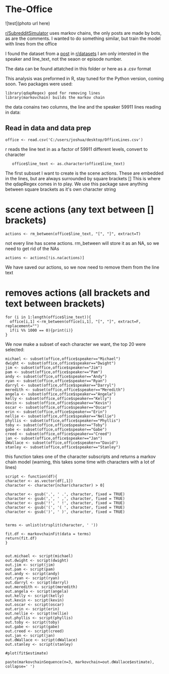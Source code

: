 # The-Office

![test](photo url here)

[r/SubredditSimulator](https://www.reddit.com/r/SubredditSimulator/) uses markov chains, the only posts are made by bots, as are the comments.
I wanted to do something similar, but train the model with lines from the office

I found the dataset from a [post](https://www.reddit.com/r/datasets/comments/6yt3og/every_line_from_every_episode_of_the_office_us/) in [r/datasets](https://www.reddit.com/r/datasets/)
I am only intersted in the speaker and line_text, not the seaon or episode number.

The data can be found attatched in this folder or here as a .csv format




This analysis was preformed in R, stay tuned for the Python version, coming soon.
 Two packages were used:
```
library(qdapRegex) good for removing lines
library(markovchain) builds the markov chain
```

the data conains two columns, the line and the speaker
59911 lines
reading in data:
## Read in data and data prep #####################################
```
office <- read.csv('C:/users/joshua/desktop/OfficeLines.csv')
```
r reads the line text in as a factor of  59911 different levels, convert to character
```
   office$line_text <- as.character(office$line_text)
```

The first subsset I want to create is the scene actions. These are embedded in the lines, but are always surrounded by square brackets []
This is where the qdapRegex comes in to play. We use this package save anything between square brackets as it's own character string
# scene actions (any text between [] brackets)
```
actions <- rm_between(office$line_text, "[", "]", extract=T)
```

not every line has scene actions. rm_between will store it as an NA, so we need to get rid of the NAs
```
actions <- actions[!is.na(actions)]
```

We have saved our actions, so we now need to remove them from the line text
# removes actions (all brackets and text between brackets)
```
for (i in 1:length(office$line_text)){
  office[i,1] <-rm_between(office[i,1], "[", "]", extract=F, replacement="")
  if(i %% 1000 == 0){print(i)}
}
```

We now make a subset of each character we want, the top 20 were selected:
```
michael <- subset(office,office$speaker=="Michael")
dwight <- subset(office,office$speaker=="Dwight")
jim <- subset(office,office$speaker=="Jim")
pam <- subset(office,office$speaker=="Pam")
andy <- subset(office,office$speaker=="Andy")
ryan <- subset(office,office$speaker=="Ryan")
darryl <- subset(office,office$speaker=="Darryl")
meredith <- subset(office,office$speaker=="Meredith")
angela <- subset(office,office$speaker=="Angela")
kelly <- subset(office,office$speaker=="Kelly")
kevin <- subset(office,office$speaker=="Kevin")
oscar <- subset(office,office$speaker=="Oscar")
erin <- subset(office,office$speaker=="Erin")
nellie <- subset(office,office$speaker=="Nellie")
phyllis <- subset(office,office$speaker=="Phyllis")
toby <- subset(office,office$speaker=="Toby")
gabe <- subset(office,office$speaker=="Gabe")
creed <- subset(office,office$speaker=="Creed")
jan <- subset(office,office$speaker=="Jan")
dWallace <- subset(office,office$speaker=="David")
stanley <- subset(office,office$speaker=="Stanley")
```



this function takes one of the character subscripts and returns a markov chain model 
(warning, this takes some time with characters with a lot of lines)
```
script <- function(df){
character <- as.vector(df[,1])
character <- character[nchar(character) > 0]

character <- gsub('.', ' .', character, fixed = TRUE)
character <- gsub(',', ' ,', character, fixed = TRUE)
character <- gsub('!', ' !', character, fixed = TRUE)
character <- gsub('(', '( ', character, fixed = TRUE)
character <- gsub(')', ' )', character, fixed = TRUE)


terms <- unlist(strsplit(character, ' '))

fit.df <- markovchainFit(data = terms)
return(fit.df)
}


out.michael <- script(michael)
out.dwight <- script(dwight)
out.jim <- script(jim)
out.pam <- script(pam)
out.andy <- script(andy)
out.ryan <- script(ryan)
out.darryl <- script(darryl)
out.meredith <- script(meredith)
out.angela <- script(angela)
out.kelly <- script(kelly)
out.kevin <- script(kevin)
out.oscar <- script(oscar)
out.erin <- script(erin)
out.nellie <- script(nellie)
out.phyllis <- script(phyllis)
out.toby <- script(toby)
out.gabe <- script(gabe)
out.creed <- script(creed)
out.jan <- script(jan)
out.dWallace <- script(dWallace)
out.stanley <- script(stanley)
```

```
#plot(fit$estimate)

paste(markovchainSequence(n=3, markovchain=out.dWallace$estimate), collapse=' ')
```
